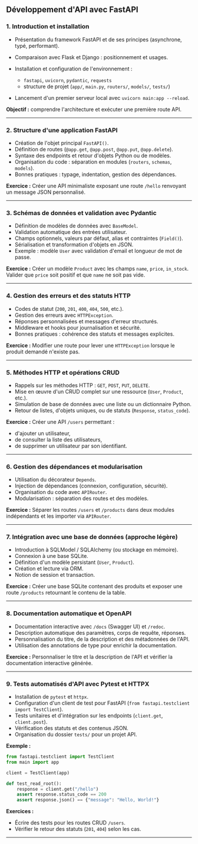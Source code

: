 ## **Développement d'API avec FastAPI**

### **1. Introduction et installation**

* Présentation du framework FastAPI et de ses principes (asynchrone, typé, performant).
* Comparaison avec Flask et Django : positionnement et usages.
* Installation et configuration de l'environnement :

  * `fastapi`, `uvicorn`, `pydantic`, `requests`
  * structure de projet (`app/`, `main.py`, `routers/`, `models/`, `tests/`)
* Lancement d'un premier serveur local avec `uvicorn main:app --reload`.

**Objectif :** comprendre l'architecture et exécuter une première route API.

---

### **2. Structure d'une application FastAPI**

* Création de l'objet principal `FastAPI()`.
* Définition de routes (`@app.get`, `@app.post`, `@app.put`, `@app.delete`).
* Syntaxe des endpoints et retour d'objets Python ou de modèles.
* Organisation du code : séparation en modules (`routers`, `schemas`, `models`).
* Bonnes pratiques : typage, indentation, gestion des dépendances.

**Exercice :**
Créer une API minimaliste exposant une route `/hello` renvoyant un message JSON personnalisé.

---

### **3. Schémas de données et validation avec Pydantic**

* Définition de modèles de données avec `BaseModel`.
* Validation automatique des entrées utilisateur.
* Champs optionnels, valeurs par défaut, alias et contraintes (`Field()`).
* Sérialisation et transformation d'objets en JSON.
* Exemple : modèle `User` avec validation d'email et longueur de mot de passe.

**Exercice :**
Créer un modèle `Product` avec les champs `name`, `price`, `in_stock`.
Valider que `price` soit positif et que `name` ne soit pas vide.

---

### **4. Gestion des erreurs et des statuts HTTP**

* Codes de statut (`200`, `201`, `400`, `404`, `500`, etc.).
* Gestion des erreurs avec `HTTPException`.
* Réponses personnalisées et messages d'erreur structurés.
* Middleware et hooks pour journalisation et sécurité.
* Bonnes pratiques : cohérence des statuts et messages explicites.

**Exercice :**
Modifier une route pour lever une `HTTPException` lorsque le produit demandé n'existe pas.

---

### **5. Méthodes HTTP et opérations CRUD**

* Rappels sur les méthodes HTTP : `GET`, `POST`, `PUT`, `DELETE`.
* Mise en œuvre d'un CRUD complet sur une ressource (`User`, `Product`, etc.).
* Simulation de base de données avec une liste ou un dictionnaire Python.
* Retour de listes, d'objets uniques, ou de statuts (`Response`, `status_code`).

**Exercice :**
Créer une API `/users` permettant :

* d'ajouter un utilisateur,
* de consulter la liste des utilisateurs,
* de supprimer un utilisateur par son identifiant.

---

### **6. Gestion des dépendances et modularisation**

* Utilisation du décorateur `Depends`.
* Injection de dépendances (connexion, configuration, sécurité).
* Organisation du code avec `APIRouter`.
* Modularisation : séparation des routes et des modèles.

**Exercice :**
Séparer les routes `/users` et `/products` dans deux modules indépendants et les importer via `APIRouter`.

---

### **7. Intégration avec une base de données (approche légère)**

* Introduction à SQLModel / SQLAlchemy (ou stockage en mémoire).
* Connexion à une base SQLite.
* Définition d'un modèle persistant (`User`, `Product`).
* Création et lecture via ORM.
* Notion de session et transaction.

**Exercice :**
Créer une base SQLite contenant des produits et exposer une route `/products` retournant le contenu de la table.

---

### **8. Documentation automatique et OpenAPI**

* Documentation interactive avec `/docs` (Swagger UI) et `/redoc`.
* Description automatique des paramètres, corps de requête, réponses.
* Personnalisation du titre, de la description et des métadonnées de l'API.
* Utilisation des annotations de type pour enrichir la documentation.

**Exercice :**
Personnaliser le titre et la description de l'API et vérifier la documentation interactive générée.

---

### **9. Tests automatisés d'API avec Pytest et HTTPX**

* Installation de `pytest` et `httpx`.
* Configuration d'un client de test pour FastAPI (`from fastapi.testclient import TestClient`).
* Tests unitaires et d'intégration sur les endpoints (`client.get`, `client.post`).
* Vérification des statuts et des contenus JSON.
* Organisation du dossier `tests/` pour un projet API.

**Exemple :**

```python
from fastapi.testclient import TestClient
from main import app

client = TestClient(app)

def test_read_root():
    response = client.get("/hello")
    assert response.status_code == 200
    assert response.json() == {"message": "Hello, World!"}
```

**Exercices :**

* Écrire des tests pour les routes CRUD `/users`.
* Vérifier le retour des statuts (`201`, `404`) selon les cas.

---
